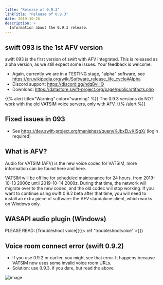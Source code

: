 ```yaml
---
title: "Release of 0.9.3"
linkTitle: "Release of 0.9.3"
date: 2019-10-26
description: >
  Information about the 0.9.3 release.
---
```


## swift 093 is the 1st AFV version

swift 093 is the first version of swift with AFV integrated. This is released as alpha version, as we still expect some issues. Your feedback is welcome.

- Again, currently we are in a TESTING stage, \"alpha\" software, see <https://en.wikipedia.org/wiki/Software_release_life_cycle#Alpha>
- Discord support: <https://discord.gg/ndqBvHQ>
- Download: <https://datastore.swift-project.org/page/publicartifacts.php>


{{% alert title="Warning" color="warning" %}}
The 0.9.3 versions do NOT work with the old VATSIM voice servers, only with AFV.
{{% /alert %}}


## Fixed issues in 093

- See <https://dev.swift-project.org/maniphest/query/KJbxELvKISgX/> (login required)

## What is AFV?


Audio for VATSIM (AFV) is the new voice codec for VATSIM, more
information can be found here and here.

VATSIM will be offline for scheduled maintenance for 24 hours, from
2019-10-13 2000z until 2019-10-14 2000z. During that time, the network
will migrate over to the new codec, and the old codec will stop working.
If you want to continue using swift 0.9.2 beta after that time, you will
need to install an extra piece of software: the AFV standalone client,
which works on Windows only.

## WASAPI audio plugin (Windows)


PLEASE READ: [Troubleshoot voice]({{< ref "troubleshootvoice" >}})

## Voice room connect error (swift 0.9.2)


-   If you use 0.9.2 or earlier, you might see that error. It happens
    because VATSIM now uses some invalid voice room URLs.
-   Solution: use 0.9.3. if you dare, but read the above.

![image](http://img.swift-project.org/wrongvoiceroom.png)
